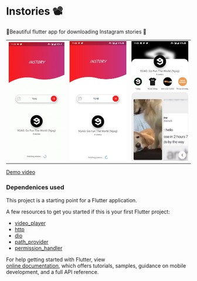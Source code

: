# Instories 📽

🦋Beautiful flutter app for downloading Instagram stories 🚀
 
<div style="text-align: center"><table><tr>
  <td style="text-align: center">
     <img src="art/demo.gif" width="600"/></a>
</td>
<td style="text-align: center">
 <img src="art/shot_1.jpg" width="610" />
 </td>
<td style="text-align: center">
 <img src="art/shot_3.jpg" width="610"/>
 </tr></table>
 </div>
   
 [Demo video](https://imgur.com/a/FtSxWrL)  

   
### Dependenices used

This project is a starting point for a Flutter application.

A few resources to get you started if this is your first Flutter project:

- [video_player](https://pub.dartlang.org/packages/video_player)
- [http](https://pub.dartlang.org/packages/http)
- [dio](https://pub.dartlang.org/packages/dio)
- [path_provider](https://pub.dartlang.org/packages/path_provider)
- [permission_handler](https://pub.dartlang.org/packages/permission_handler)
 
For help getting started with Flutter, view   
[online documentation](https://flutter.io/docs), which offers tutorials, 
samples, guidance on mobile development, and a full API reference.
